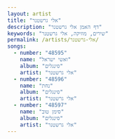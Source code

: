 ```yaml
---
layout: artist
title: "אלי גרשטנר"
description: "דף האמן אלי גרשטנר"
keywords: "שירים, מוזיקה, אלי גרשטנר"
permalink: /artists/אלי-גרשטנר/
songs:
  - number: "48595"
    name: "ואשי ישראל"
    album: "סינגלים"
    artist: "אלי גרשטנר"
  - number: "48596"
    name: "נחת"
    album: "סינגלים"
    artist: "אלי גרשטנר"
  - number: "48597"
    name: "סימן טוב"
    album: "סינגלים"
    artist: "אלי גרשטנר"
---
```

